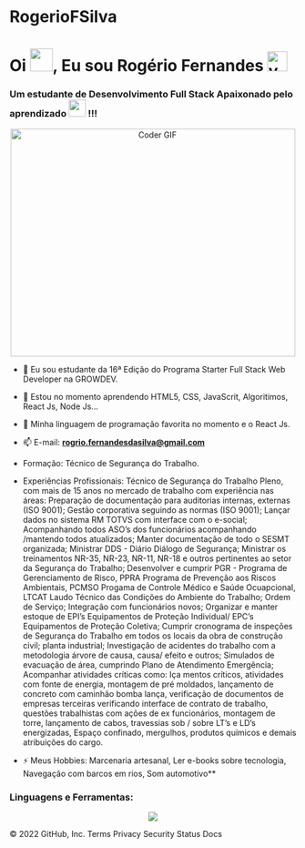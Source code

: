 # RogerioFSilva

<h1>Oi <img src="https://github.com/TheDudeThatCode/TheDudeThatCode/blob/master/Assets/Hi.gif"  height="40">, Eu sou Rogério Fernandes <img src="https://camo.githubusercontent.com/8dd1044426df54e4ae42f9df9d1957f058c02333f8776e66dc6d371a442529af/68747470733a2f2f656d6f6a69732e736c61636b6d6f6a69732e636f6d2f656d6f6a69732f696d616765732f313539333535353338392f393537392f626c6f625f657863697465642e6769663f31353933353535333839" alt="yo"  height="35" /></h1>

<h3>Um estudante de Desenvolvimento Full Stack Apaixonado pelo aprendizado <img src="https://media.giphy.com/media/WUlplcMpOCEmTGBtBW/giphy.gif" width="30"> !!!</h3>
<p align="center">
<a href="#"><img src="https://media.giphy.com/media/SWoSkN6DxTszqIKEqv/giphy.gif" alt="Coder GIF" width="500" height="400"></a>
</p>

- 🌱 Eu sou estudante da 16ª Edição do Programa Starter Full Stack Web Developer na GROWDEV.

- 🌱 Estou no momento aprendendo HTML5, CSS, JavaScrit, Algoritimos, React Js, Node Js...

- 🌱 Minha linguagem de programação favorita no momento e o React Js.

- 📫 E-mail: **rogrio.fernandesdasilva@gmail.com**

- Formação: Técnico de Segurança do Trabalho. 

- Experiências Profissionais: 
Técnico de Segurança do Trabalho Pleno, com mais de 15 anos no mercado de trabalho com experiência nas áreas: 
Preparação de documentação para auditorias internas, externas (ISO 9001);
Gestão corporativa seguindo as normas (ISO 9001);
Lançar dados no sistema RM TOTVS com interface com o e-social;
Acompanhando todos ASO’s dos funcionários acompanhando /mantendo todos atualizados;
Manter documentação de todo o SESMT organizada;
Ministrar DDS - Diário Diálogo de Segurança;
Ministrar os treinamentos NR-35, NR-23, NR-11, NR-18 e outros pertinentes ao setor da Segurança do Trabalho;
Desenvolver e cumprir PGR - Programa de Gerenciamento de Risco, PPRA Programa de Prevenção aos Riscos Ambientais, PCMSO Progama de Controle Médico e Saúde Ocuapcional, LTCAT Laudo Técnico das Condições do Ambiente do Trabalho;
Ordem de Serviço;
Integração com funcionários novos;
Organizar e manter estoque de EPI’s Equipamentos de Proteção Individual/ EPC’s Equipamentos de Proteção Coletiva;
Cumprir cronograma de inspeções de Segurança do Trabalho em todos os locais da obra de construção civil; planta industrial;
Investigação de acidentes do trabalho com a metodologia árvore de causa, causa/ efeito e outros;
Simulados de evacuação de área, cumprindo Plano de Atendimento Emergência;
Acompanhar atividades críticas como: Iça mentos críticos, atividades com fonte de energia, montagem de pré moldados, lançamento de concreto com caminhão bomba lança, verificação de documentos de empresas terceiras verificando interface de contrato de trabalho, questões trabalhistas com ações de ex funcionários, montagem de torre, lançamento de cabos, travessias sob / sobre LT’s e LD’s energizadas, Espaço confinado, mergulhos, produtos químicos e demais atribuições do cargo. 

- ⚡ Meus Hobbies: Marcenaria artesanal, Ler e-books sobre tecnologia, Navegação com barcos em rios, Som automotivo**

<h3 align="left">Linguagens e Ferramentas:</h3>
<p align='center'>
  <img align="center" src="https://user-images.githubusercontent.com/106206470/173970504-e8ac8275-493f-4814-bae1-e118969155c9.jpg"/>

<br>


© 2022 GitHub, Inc.
Terms
Privacy
Security
Status
Docs

